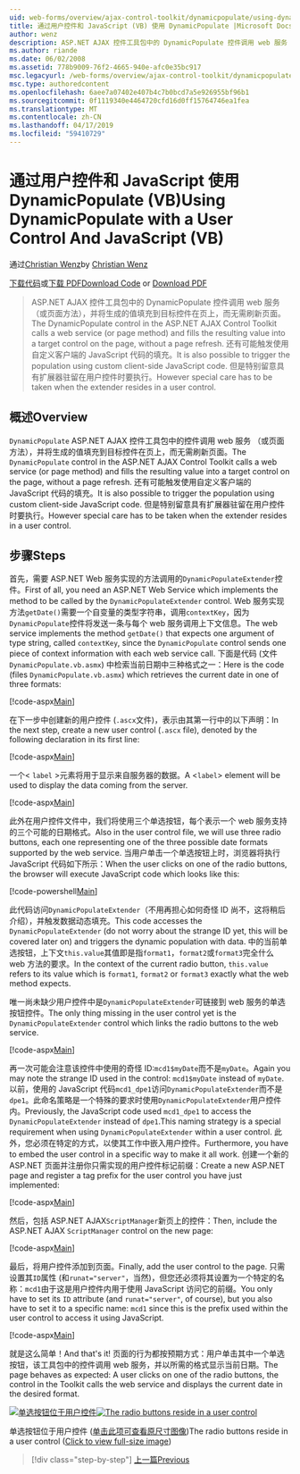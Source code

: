 ```yaml
---
uid: web-forms/overview/ajax-control-toolkit/dynamicpopulate/using-dynamicpopulate-with-a-user-control-and-javascript-vb
title: 通过用户控件和 JavaScript (VB) 使用 DynamicPopulate |Microsoft Docs
author: wenz
description: ASP.NET AJAX 控件工具包中的 DynamicPopulate 控件调用 web 服务 （或页面方法），并将生成的值填充到 t 上的目标控件...
ms.author: riande
ms.date: 06/02/2008
ms.assetid: 778b9009-76f2-4665-940e-afc0e35bc917
msc.legacyurl: /web-forms/overview/ajax-control-toolkit/dynamicpopulate/using-dynamicpopulate-with-a-user-control-and-javascript-vb
msc.type: authoredcontent
ms.openlocfilehash: 6aee7a07402e407b4c7b0bcd7a5e926955bf96b1
ms.sourcegitcommit: 0f1119340e4464720cfd16d0ff15764746ea1fea
ms.translationtype: MT
ms.contentlocale: zh-CN
ms.lasthandoff: 04/17/2019
ms.locfileid: "59410729"
---
```

# <a name="using-dynamicpopulate-with-a-user-control-and-javascript-vb"></a><span data-ttu-id="a4ad6-103">通过用户控件和 JavaScript 使用 DynamicPopulate (VB)</span><span class="sxs-lookup"><span data-stu-id="a4ad6-103">Using DynamicPopulate with a User Control And JavaScript (VB)</span></span>

<span data-ttu-id="a4ad6-104">通过[Christian Wenz](https://github.com/wenz)</span><span class="sxs-lookup"><span data-stu-id="a4ad6-104">by [Christian Wenz](https://github.com/wenz)</span></span>

<span data-ttu-id="a4ad6-105">[下载代码](http://download.microsoft.com/download/d/8/f/d8f2f6f9-1b7c-46ad-9252-e1fc81bdea3e/dynamicpopulate2.vb.zip)或[下载 PDF](http://download.microsoft.com/download/b/6/a/b6ae89ee-df69-4c87-9bfb-ad1eb2b23373/dynamicpopulate2VB.pdf)</span><span class="sxs-lookup"><span data-stu-id="a4ad6-105">[Download Code](http://download.microsoft.com/download/d/8/f/d8f2f6f9-1b7c-46ad-9252-e1fc81bdea3e/dynamicpopulate2.vb.zip) or [Download PDF](http://download.microsoft.com/download/b/6/a/b6ae89ee-df69-4c87-9bfb-ad1eb2b23373/dynamicpopulate2VB.pdf)</span></span>

> <span data-ttu-id="a4ad6-106">ASP.NET AJAX 控件工具包中的 DynamicPopulate 控件调用 web 服务 （或页面方法），并将生成的值填充到目标控件在页上，而无需刷新页面。</span><span class="sxs-lookup"><span data-stu-id="a4ad6-106">The DynamicPopulate control in the ASP.NET AJAX Control Toolkit calls a web service (or page method) and fills the resulting value into a target control on the page, without a page refresh.</span></span> <span data-ttu-id="a4ad6-107">还有可能触发使用自定义客户端的 JavaScript 代码的填充。</span><span class="sxs-lookup"><span data-stu-id="a4ad6-107">It is also possible to trigger the population using custom client-side JavaScript code.</span></span> <span data-ttu-id="a4ad6-108">但是特别留意具有扩展器驻留在用户控件时要执行。</span><span class="sxs-lookup"><span data-stu-id="a4ad6-108">However special care has to be taken when the extender resides in a user control.</span></span>


## <a name="overview"></a><span data-ttu-id="a4ad6-109">概述</span><span class="sxs-lookup"><span data-stu-id="a4ad6-109">Overview</span></span>

<span data-ttu-id="a4ad6-110">`DynamicPopulate` ASP.NET AJAX 控件工具包中的控件调用 web 服务 （或页面方法），并将生成的值填充到目标控件在页上，而无需刷新页面。</span><span class="sxs-lookup"><span data-stu-id="a4ad6-110">The `DynamicPopulate` control in the ASP.NET AJAX Control Toolkit calls a web service (or page method) and fills the resulting value into a target control on the page, without a page refresh.</span></span> <span data-ttu-id="a4ad6-111">还有可能触发使用自定义客户端的 JavaScript 代码的填充。</span><span class="sxs-lookup"><span data-stu-id="a4ad6-111">It is also possible to trigger the population using custom client-side JavaScript code.</span></span> <span data-ttu-id="a4ad6-112">但是特别留意具有扩展器驻留在用户控件时要执行。</span><span class="sxs-lookup"><span data-stu-id="a4ad6-112">However special care has to be taken when the extender resides in a user control.</span></span>

## <a name="steps"></a><span data-ttu-id="a4ad6-113">步骤</span><span class="sxs-lookup"><span data-stu-id="a4ad6-113">Steps</span></span>

<span data-ttu-id="a4ad6-114">首先，需要 ASP.NET Web 服务实现的方法调用的`DynamicPopulateExtender`控件。</span><span class="sxs-lookup"><span data-stu-id="a4ad6-114">First of all, you need an ASP.NET Web Service which implements the method to be called by the `DynamicPopulateExtender` control.</span></span> <span data-ttu-id="a4ad6-115">Web 服务实现方法`getDate()`需要一个自变量的类型字符串，调用`contextKey`，因为`DynamicPopulate`控件将发送一条与每个 web 服务调用上下文信息。</span><span class="sxs-lookup"><span data-stu-id="a4ad6-115">The web service implements the method `getDate()` that expects one argument of type string, called `contextKey`, since the `DynamicPopulate` control sends one piece of context information with each web service call.</span></span> <span data-ttu-id="a4ad6-116">下面是代码 (文件`DynamicPopulate.vb.asmx`) 中检索当前日期中三种格式之一：</span><span class="sxs-lookup"><span data-stu-id="a4ad6-116">Here is the code (files `DynamicPopulate.vb.asmx`) which retrieves the current date in one of three formats:</span></span>

[!code-aspx[Main](using-dynamicpopulate-with-a-user-control-and-javascript-vb/samples/sample1.aspx)]

<span data-ttu-id="a4ad6-117">在下一步中创建新的用户控件 (`.ascx`文件)，表示由其第一行中的以下声明：</span><span class="sxs-lookup"><span data-stu-id="a4ad6-117">In the next step, create a new user control (`.ascx` file), denoted by the following declaration in its first line:</span></span>

[!code-aspx[Main](using-dynamicpopulate-with-a-user-control-and-javascript-vb/samples/sample2.aspx)]

<span data-ttu-id="a4ad6-118">一个&lt; `label` &gt;元素将用于显示来自服务器的数据。</span><span class="sxs-lookup"><span data-stu-id="a4ad6-118">A &lt;`label`&gt; element will be used to display the data coming from the server.</span></span>

[!code-aspx[Main](using-dynamicpopulate-with-a-user-control-and-javascript-vb/samples/sample3.aspx)]

<span data-ttu-id="a4ad6-119">此外在用户控件文件中，我们将使用三个单选按钮，每个表示一个 web 服务支持的三个可能的日期格式。</span><span class="sxs-lookup"><span data-stu-id="a4ad6-119">Also in the user control file, we will use three radio buttons, each one representing one of the three possible date formats supported by the web service.</span></span> <span data-ttu-id="a4ad6-120">当用户单击一个单选按钮上时，浏览器将执行 JavaScript 代码如下所示：</span><span class="sxs-lookup"><span data-stu-id="a4ad6-120">When the user clicks on one of the radio buttons, the browser will execute JavaScript code which looks like this:</span></span>

[!code-powershell[Main](using-dynamicpopulate-with-a-user-control-and-javascript-vb/samples/sample4.ps1)]

<span data-ttu-id="a4ad6-121">此代码访问`DynamicPopulateExtender`（不用再担心如何奇怪 ID 尚不，这将稍后介绍），并触发数据动态填充。</span><span class="sxs-lookup"><span data-stu-id="a4ad6-121">This code accesses the `DynamicPopulateExtender` (do not worry about the strange ID yet, this will be covered later on) and triggers the dynamic population with data.</span></span> <span data-ttu-id="a4ad6-122">中的当前单选按钮，上下文`this.value`其值即是指`format1`，`format2`或`format3`完全什么 web 方法的要求。</span><span class="sxs-lookup"><span data-stu-id="a4ad6-122">In the context of the current radio button, `this.value` refers to its value which is `format1`, `format2` or `format3` exactly what the web method expects.</span></span>

<span data-ttu-id="a4ad6-123">唯一尚未缺少用户控件中是`DynamicPopulateExtender`可链接到 web 服务的单选按钮控件。</span><span class="sxs-lookup"><span data-stu-id="a4ad6-123">The only thing missing in the user control yet is the `DynamicPopulateExtender` control which links the radio buttons to the web service.</span></span>

[!code-aspx[Main](using-dynamicpopulate-with-a-user-control-and-javascript-vb/samples/sample5.aspx)]

<span data-ttu-id="a4ad6-124">再一次可能会注意该控件中使用的奇怪 ID:`mcd1$myDate`而不是`myDate`。</span><span class="sxs-lookup"><span data-stu-id="a4ad6-124">Again you may note the strange ID used in the control: `mcd1$myDate` instead of `myDate`.</span></span> <span data-ttu-id="a4ad6-125">以前，使用的 JavaScript 代码`mcd1_dpe1`访问`DynamicPopulateExtender`而不是`dpe1`。此命名策略是一个特殊的要求时使用`DynamicPopulateExtender`用户控件内。</span><span class="sxs-lookup"><span data-stu-id="a4ad6-125">Previously, the JavaScript code used `mcd1_dpe1` to access the `DynamicPopulateExtender` instead of `dpe1`.This naming strategy is a special requirement when using `DynamicPopulateExtender` within a user control.</span></span> <span data-ttu-id="a4ad6-126">此外，您必须在特定的方式，以使其工作中嵌入用户控件。</span><span class="sxs-lookup"><span data-stu-id="a4ad6-126">Furthermore, you have to embed the user control in a specific way to make it all work.</span></span> <span data-ttu-id="a4ad6-127">创建一个新的 ASP.NET 页面并注册你只需实现的用户控件标记前缀：</span><span class="sxs-lookup"><span data-stu-id="a4ad6-127">Create a new ASP.NET page and register a tag prefix for the user control you have just implemented:</span></span>

[!code-aspx[Main](using-dynamicpopulate-with-a-user-control-and-javascript-vb/samples/sample6.aspx)]

<span data-ttu-id="a4ad6-128">然后，包括 ASP.NET AJAX`ScriptManager`新页上的控件：</span><span class="sxs-lookup"><span data-stu-id="a4ad6-128">Then, include the ASP.NET AJAX `ScriptManager` control on the new page:</span></span>

[!code-aspx[Main](using-dynamicpopulate-with-a-user-control-and-javascript-vb/samples/sample7.aspx)]

<span data-ttu-id="a4ad6-129">最后，将用户控件添加到页面。</span><span class="sxs-lookup"><span data-stu-id="a4ad6-129">Finally, add the user control to the page.</span></span> <span data-ttu-id="a4ad6-130">只需设置其`ID`属性 (和`runat="server"`，当然)，但您还必须将其设置为一个特定的名称：`mcd1`由于这是用户控件内用于使用 JavaScript 访问它的前缀。</span><span class="sxs-lookup"><span data-stu-id="a4ad6-130">You only have to set its `ID` attribute (and `runat="server"`, of course), but you also have to set it to a specific name: `mcd1` since this is the prefix used within the user control to access it using JavaScript.</span></span>

[!code-aspx[Main](using-dynamicpopulate-with-a-user-control-and-javascript-vb/samples/sample8.aspx)]

<span data-ttu-id="a4ad6-131">就是这么简单！</span><span class="sxs-lookup"><span data-stu-id="a4ad6-131">And that's it!</span></span> <span data-ttu-id="a4ad6-132">页面的行为都按预期方式：用户单击其中一个单选按钮，该工具包中的控件调用 web 服务，并以所需的格式显示当前日期。</span><span class="sxs-lookup"><span data-stu-id="a4ad6-132">The page behaves as expected: A user clicks on one of the radio buttons, the control in the Toolkit calls the web service and displays the current date in the desired format.</span></span>


<span data-ttu-id="a4ad6-133">[![单选按钮位于用户控件](using-dynamicpopulate-with-a-user-control-and-javascript-vb/_static/image2.png)](using-dynamicpopulate-with-a-user-control-and-javascript-vb/_static/image1.png)</span><span class="sxs-lookup"><span data-stu-id="a4ad6-133">[![The radio buttons reside in a user control](using-dynamicpopulate-with-a-user-control-and-javascript-vb/_static/image2.png)](using-dynamicpopulate-with-a-user-control-and-javascript-vb/_static/image1.png)</span></span>

<span data-ttu-id="a4ad6-134">单选按钮位于用户控件 ([单击此项可查看原尺寸图像](using-dynamicpopulate-with-a-user-control-and-javascript-vb/_static/image3.png))</span><span class="sxs-lookup"><span data-stu-id="a4ad6-134">The radio buttons reside in a user control ([Click to view full-size image](using-dynamicpopulate-with-a-user-control-and-javascript-vb/_static/image3.png))</span></span>

> [!div class="step-by-step"]
> [<span data-ttu-id="a4ad6-135">上一篇</span><span class="sxs-lookup"><span data-stu-id="a4ad6-135">Previous</span></span>](dynamically-populating-a-control-using-javascript-code-vb.md)
